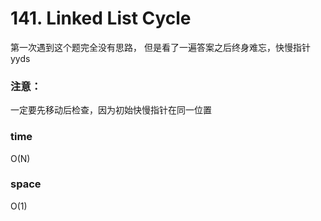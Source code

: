 # 141. Linked List Cycle

第一次遇到这个题完全没有思路， 但是看了一遍答案之后终身难忘，快慢指针yyds

### 注意：
一定要先移动后检查，因为初始快慢指针在同一位置

### time
O(N)
### space
O(1)